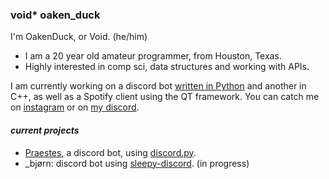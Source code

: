 ### void* oaken_duck
I'm OakenDuck, or Void. (he/him)

* I am a 20 year old amateur programmer, from Houston, Texas.
* Highly interested in comp sci, data structures and working with APIs.

I am currently working on a discord bot [written in Python](https://discord.com/voidoakenduck/Praestes) and another in C++, as well as a Spotify client using the QT framework. You can catch me on [instagram](https://instagram.com/void_ptr_?igshid=fu3o42p0rni1) or on [my discord](https://discord.gg/5d7BzA6pWa).

#### *current projects*
* [Praestes](https://discord.com/voidoakenduck/Praestes), a discord bot, using [discord.py](https://github.com/Rapptz/discord.py).
* \_bjørn: discord bot using [sleepy-discord](https://github.com/yourWaifu/sleepy-discord). (in progress)
